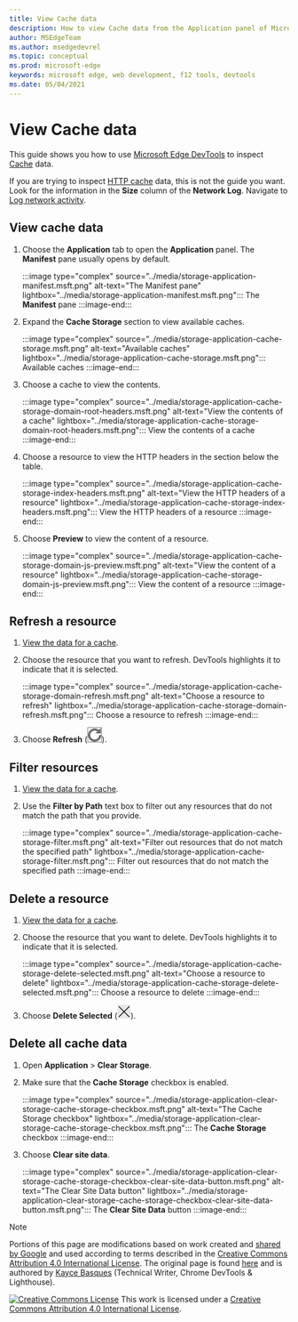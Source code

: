 ```yaml
---
title: View Cache data
description: How to view Cache data from the Application panel of Microsoft Edge DevTools.
author: MSEdgeTeam
ms.author: msedgedevrel
ms.topic: conceptual
ms.prod: microsoft-edge
keywords: microsoft edge, web development, f12 tools, devtools
ms.date: 05/04/2021
---
```

<!-- Copyright Kayce Basques

   Licensed under the Apache License, Version 2.0 (the "License");
   you may not use this file except in compliance with the License.
   You may obtain a copy of the License at

       https://www.apache.org/licenses/LICENSE-2.0

   Unless required by applicable law or agreed to in writing, software
   distributed under the License is distributed on an "AS IS" BASIS,
   WITHOUT WARRANTIES OR CONDITIONS OF ANY KIND, either express or implied.
   See the License for the specific language governing permissions and
   limitations under the License.  -->
# View Cache data

This guide shows you how to use [Microsoft Edge DevTools](../../devtools-guide-chromium/index.md) to inspect [Cache](https://developer.mozilla.org/docs/Web/API/Cache) data.

If you are trying to inspect [HTTP cache](https://developer.mozilla.org/docs/Web/HTTP/Caching) data, this is not the guide you want.  Look for the information in the **Size** column of the **Network Log**.  Navigate to [Log network activity](../network/index.md#log-network-activity).


<!-- ====================================================================== -->
## View cache data

1.  Choose the **Application** tab to open the **Application** panel.  The **Manifest** pane usually opens by default.

    :::image type="complex" source="../media/storage-application-manifest.msft.png" alt-text="The Manifest pane" lightbox="../media/storage-application-manifest.msft.png":::
       The **Manifest** pane
    :::image-end:::

1.  Expand the **Cache Storage** section to view available caches.

    :::image type="complex" source="../media/storage-application-cache-storage.msft.png" alt-text="Available caches" lightbox="../media/storage-application-cache-storage.msft.png":::
       Available caches
    :::image-end:::

1.  Choose a cache to view the contents.

    :::image type="complex" source="../media/storage-application-cache-storage-domain-root-headers.msft.png" alt-text="View the contents of a cache" lightbox="../media/storage-application-cache-storage-domain-root-headers.msft.png":::
       View the contents of a cache
    :::image-end:::

1.  Choose a resource to view the HTTP headers in the section below the table.

    :::image type="complex" source="../media/storage-application-cache-storage-index-headers.msft.png" alt-text="View the HTTP headers of a resource" lightbox="../media/storage-application-cache-storage-index-headers.msft.png":::
       View the HTTP headers of a resource
    :::image-end:::

1.  Choose **Preview** to view the content of a resource.

    :::image type="complex" source="../media/storage-application-cache-storage-domain-js-preview.msft.png" alt-text="View the content of a resource" lightbox="../media/storage-application-cache-storage-domain-js-preview.msft.png":::
       View the content of a resource
    :::image-end:::


<!-- ====================================================================== -->
## Refresh a resource

1.  [View the data for a cache](#view-cache-data).
1.  Choose the resource that you want to refresh.  DevTools highlights it to indicate that it is selected.

    :::image type="complex" source="../media/storage-application-cache-storage-domain-refresh.msft.png" alt-text="Choose a resource to refresh" lightbox="../media/storage-application-cache-storage-domain-refresh.msft.png":::
       Choose a resource to refresh
    :::image-end:::

1.  Choose **Refresh** (![Refresh](../media/refresh-icon.msft.png)).


<!-- ====================================================================== -->
## Filter resources

1.  [View the data for a cache](#view-cache-data).
1.  Use the **Filter by Path** text box to filter out any resources that do not match the path that you provide.

    :::image type="complex" source="../media/storage-application-cache-storage-filter.msft.png" alt-text="Filter out resources that do not match the specified path" lightbox="../media/storage-application-cache-storage-filter.msft.png":::
       Filter out resources that do not match the specified path
    :::image-end:::


<!-- ====================================================================== -->
## Delete a resource

1.  [View the data for a cache](#view-cache-data).
1.  Choose the resource that you want to delete.  DevTools highlights it to indicate that it is selected.

    :::image type="complex" source="../media/storage-application-cache-storage-delete-selected.msft.png" alt-text="Choose a resource to delete" lightbox="../media/storage-application-cache-storage-delete-selected.msft.png":::
       Choose a resource to delete
    :::image-end:::

1.  Choose **Delete Selected** (![Delete Selected](../media/delete-icon.msft.png)).


<!-- ====================================================================== -->
## Delete all cache data

1.  Open **Application** > **Clear Storage**.
1.  Make sure that the **Cache Storage** checkbox is enabled.

    :::image type="complex" source="../media/storage-application-clear-storage-cache-storage-checkbox.msft.png" alt-text="The Cache Storage checkbox" lightbox="../media/storage-application-clear-storage-cache-storage-checkbox.msft.png":::
       The **Cache Storage** checkbox
    :::image-end:::

1.  Choose **Clear site data**.

    :::image type="complex" source="../media/storage-application-clear-storage-cache-storage-checkbox-clear-site-data-button.msft.png" alt-text="The Clear Site Data button" lightbox="../media/storage-application-clear-storage-cache-storage-checkbox-clear-site-data-button.msft.png":::
       The **Clear Site Data** button
    :::image-end:::


<!-- ====================================================================== -->
> [!NOTE]
> Portions of this page are modifications based on work created and [shared by Google](https://developers.google.com/terms/site-policies) and used according to terms described in the [Creative Commons Attribution 4.0 International License](https://creativecommons.org/licenses/by/4.0).
> The original page is found [here](https://developers.google.com/web/tools/chrome-devtools/storage/cache) and is authored by [Kayce Basques](https://developers.google.com/web/resources/contributors#kayce-basques) (Technical Writer, Chrome DevTools \& Lighthouse).

[![Creative Commons License](https://i.creativecommons.org/l/by/4.0/88x31.png)](https://creativecommons.org/licenses/by/4.0)
This work is licensed under a [Creative Commons Attribution 4.0 International License](https://creativecommons.org/licenses/by/4.0).
